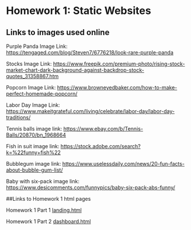 # Homework 1: Static Websites



## Links to images used online

Purple Panda Image Link: https://tengaged.com/blog/Steven7/6776218/look-rare-purple-panda

Stocks Image Link:
https://www.freepik.com/premium-photo/rising-stock-market-chart-dark-background-against-backdrop-stock-quotes_31358867.htm

Popcorn Image Link:
https://www.browneyedbaker.com/how-to-make-perfect-homemade-popcorn/

Labor Day Image Link:
https://www.makeitgrateful.com/living/celebrate/labor-day/labor-day-traditions/

Tennis balls image link: https://www.ebay.com/b/Tennis-Balls/20870/bn_1968664

Fish in suit image link: https://stock.adobe.com/search?k=%22funny+fish%22

Bubblegum image link: https://www.uselessdaily.com/news/20-fun-facts-about-bubble-gum-list/

Baby with six-pack image link: https://www.desicomments.com/funnypics/baby-six-pack-abs-funny/

##Links to Homework 1 html pages

Homework 1 Part 1 [landing.html](https://github.ncsu.edu/engr-csc342/csc342-2023Fall-cbdocke2/blob/main/Homework1/Part1/landing.html)

Homework 1 Part 2 [dashboard.html](https://github.ncsu.edu/engr-csc342/csc342-2023Fall-cbdocke2/blob/main/Homework1/Part2/dashboard.html)

